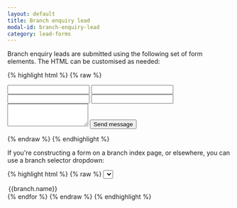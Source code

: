 ```yaml
---
layout: default
title: Branch enquiry lead
modal-id: branch-enquiry-lead
category: lead-forms
---
```

Branch enquiry leads are submitted using the following set of form elements. The HTML can be customised as needed:

{% highlight html %}
{% raw %}
<form action="/leads" method="post" class="contact_form branch_form" id="contact_form">
 <div id='form_error'></div>
 <input type="hidden" name="lead[branch_id]" value="{{branch.branch_id}}">
 <input type="hidden" name="lead[is_branch_lead]" value="1">
 <input id="firstname" class="required" name="lead_client[first_name]" type="text">
 <input id="surname" class="required" name="lead_client[last_name]" type="text">
 <input id="email" class="required" name="lead_client[email]" type="email">
 <input id="telephone" name="lead_client[tel_home]" type="text">
 <textarea id="message" name="lead[message]" rows="3"></textarea>
 <button id="contact_form_button" type="submit">Send message</button>
</form>
{% endraw %}
{% endhighlight %}

If you're constructing a form on a branch index page, or elsewhere, you can use a branch selector dropdown:

{% highlight html %}
{% raw %}
<select name="lead[branch_id]" tabindex="1">
 {% for branch in agency.branches %}
  <option value="{{ branch.branch_id }}">{{branch.name}}</option>
 {% endfor %}
</select>
{% endraw %}
{% endhighlight %}
